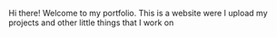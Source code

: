 <!-- # maicodes-exe.github.io -->
Hi there!
Welcome to my portfolio. This is a website were I upload my projects and other little things that I work on